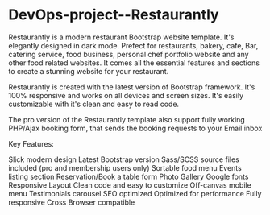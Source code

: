 # DevOps-project--Restaurantly

Restaurantly is a modern restaurant Bootstrap website template. It's elegantly designed in dark mode. Prefect for restaurants, bakery, cafe, Bar, catering service, food business, personal chef portfolio website and any other food related websites. It comes all the essential features and sections to create a stunning website for your restaurant.

Restaurantly is created with the latest version of Bootstrap framework. It's 100% responsive and works on all devices and screen sizes. It's easily customizable with it's clean and easy to read code.

The pro version of the Restaurantly template also support fully working PHP/Ajax booking form, that sends the booking requests to your Email inbox

Key Features:

Slick modern design
Latest Bootstrap version
Sass/SCSS source files included (pro and membership users only)
Sortable food menu
Events listing section
Reservation/Book a table form
Photo Gallery
Google fonts
Responsive Layout
Clean code and easy to customize
Off-canvas mobile menu
Testimonials carousel
SEO optimized
Optimized for performance
Fully responsive
Cross Browser compatible
